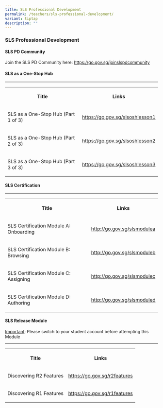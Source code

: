 ```yaml
---
title: SLS Professional Development
permalink: /teachers/sls-professional-development/
variant: tiptap
description: ""
---
```

<h3>SLS Professional Development</h3>
<p></p>
<h4>SLS PD Community</h4>
<p>Join the SLS PD Community here: <a href="https://go.gov.sg/joinslspdcommunity" rel="noopener noreferrer nofollow" target="_blank">https://go.gov.sg/joinslspdcommunity</a>
</p>
<h4>SLS as a One-Stop Hub</h4>
<hr>
<table style="minWidth: 50px">
<colgroup>
<col>
<col>
</colgroup>
<tbody>
<tr>
<th rowspan="1" colspan="1">
<p>Title</p>
</th>
<th rowspan="1" colspan="1">
<p>Links</p>
</th>
</tr>
<tr>
<td rowspan="1" colspan="1">
<p>SLS as a One-Stop Hub (Part 1 of 3)</p>
</td>
<td rowspan="1" colspan="1">
<p><a href="https://go.gov.sg/slsoshlesson1" rel="noopener noreferrer nofollow" target="_blank">https://go.gov.sg/slsoshlesson1</a>
</p>
</td>
</tr>
<tr>
<td rowspan="1" colspan="1">
<p>SLS as a One-Stop Hub (Part 2 of 3)</p>
</td>
<td rowspan="1" colspan="1">
<p><a href="https://go.gov.sg/slsoshlesson2" rel="noopener noreferrer nofollow" target="_blank">https://go.gov.sg/slsoshlesson2</a>
</p>
</td>
</tr>
<tr>
<td rowspan="1" colspan="1">
<p>SLS as a One-Stop Hub (Part 3 of 3)</p>
</td>
<td rowspan="1" colspan="1">
<p><a href="https://go.gov.sg/slsoshlesson3" rel="noopener noreferrer nofollow" target="_blank">https://go.gov.sg/slsoshlesson3</a>
</p>
</td>
</tr>
</tbody>
</table>
<p></p>
<h4>SLS Certification</h4>
<hr>
<table style="minWidth: 50px">
<colgroup>
<col>
<col>
</colgroup>
<tbody>
<tr>
<th rowspan="1" colspan="1">
<p><strong>Title</strong>
</p>
</th>
<th rowspan="1" colspan="1">
<p>Links</p>
</th>
</tr>
<tr>
<td rowspan="1" colspan="1">
<p>SLS Certification Module A: Onboarding</p>
</td>
<td rowspan="1" colspan="1">
<p><a href="http://go.gov.sg/slsmodulea" rel="noopener noreferrer nofollow" target="_blank">http://go.gov.sg/slsmodulea</a>
</p>
</td>
</tr>
<tr>
<td rowspan="1" colspan="1">
<p>SLS Certification Module B: Browsing</p>
</td>
<td rowspan="1" colspan="1">
<p><a href="http://go.gov.sg/slsmodulea" rel="noopener noreferrer nofollow" target="_blank">http://go.gov.sg/slsmoduleb</a>
</p>
</td>
</tr>
<tr>
<td rowspan="1" colspan="1">
<p>SLS Certification Module C: Assigning</p>
</td>
<td rowspan="1" colspan="1">
<p><a href="http://go.gov.sg/slsmodulea" rel="noopener noreferrer nofollow" target="_blank">http://go.gov.sg/slsmodulec</a>
</p>
</td>
</tr>
<tr>
<td rowspan="1" colspan="1">
<p>SLS Certification Module D: Authoring</p>
</td>
<td rowspan="1" colspan="1">
<p><a href="http://go.gov.sg/slsmodulea" rel="noopener noreferrer nofollow" target="_blank">http://go.gov.sg/slsmoduled</a>
</p>
</td>
</tr>
</tbody>
</table>
<h4>SLS Release Module</h4>
<p><u>Important</u>: Please switch to your student account before attempting
this Module</p>
<hr>
<table style="minWidth: 50px">
<colgroup>
<col>
<col>
</colgroup>
<tbody>
<tr>
<th rowspan="1" colspan="1">
<p>Title</p>
</th>
<th rowspan="1" colspan="1">
<p>Links</p>
</th>
</tr>
<tr>
<td rowspan="1" colspan="1">
<p>Discovering R2 Features</p>
</td>
<td rowspan="1" colspan="1">
<p><a href="https://go.gov.sg/r2features" rel="noopener noreferrer nofollow" target="_blank">https://go.gov.sg/r2features</a>
</p>
</td>
</tr>
<tr>
<td rowspan="1" colspan="1">
<p>Discovering R1 Features</p>
</td>
<td rowspan="1" colspan="1">
<p><a href="https://go.gov.sg/r1features" rel="noopener noreferrer nofollow" target="_blank">https://go.gov.sg/r1features</a>
</p>
</td>
</tr>
</tbody>
</table>
<p></p>